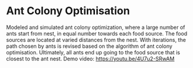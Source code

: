 # Ant Colony Optimisation
Modeled and simulated ant colony optimization, where a large number of ants start from nest, in equal number towards each food source. The food sources are located at varied distances from the nest. With iterations, the path chosen by ants is revised based on the algorithm of ant colony optimisation. Ultimately, all ants end up going to the food source that is closest to the ant nest.
Demo video: https://youtu.be/4U7u2-SRwAM
